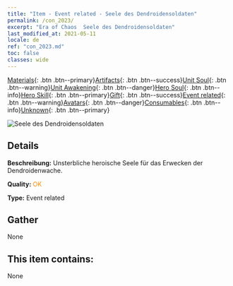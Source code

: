```yaml
---
title: "Item - Event related - Seele des Dendroidensoldaten"
permalink: /con_2023/
excerpt: "Era of Chaos  Seele des Dendroidensoldaten"
last_modified_at: 2021-05-11
locale: de
ref: "con_2023.md"
toc: false
classes: wide
---
```

 [Materials](/ItemsDE/){: .btn .btn--primary}[Artifacts](/ItemsDE/Artifacts/){: .btn .btn--success}[Unit Soul](/ItemsDE/UnitSoul/){: .btn .btn--warning}[Unit Awakening](/ItemsDE/UnitAwakening/){: .btn .btn--danger}[Hero Soul](/ItemsDE/HeroSoul/){: .btn .btn--info}[Hero Skill](/ItemsDE/HeroSkill/){: .btn .btn--primary}[Gift](/ItemsDE/Gift/){: .btn .btn--success}[Event related](/ItemsDE/Events/){: .btn .btn--warning}[Avatars](/ItemsDE/Avatars/){: .btn .btn--danger}[Consumables](/ItemsDE/Consumables/){: .btn .btn--info}[Unknown](/ItemsDE/Unknown/){: .btn .btn--primary}

 ![Seele des Dendroidensoldaten](/images/t/juexing_205.png)

## Details
 **Beschreibung:** Unsterbliche heroische Seele für das Erwecken der Dendroidenwache.

 **Quality:** <span style="color: #FF8C00">OK</span>

 **Type:** Event related

## Gather

  None

## This item contains:

  None

